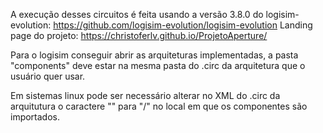 A execução desses circuitos é feita usando a versão 3.8.0 do logisim-evolution: https://github.com/logisim-evolution/logisim-evolution
Landing page do projeto: https://christoferlv.github.io/ProjetoAperture/

Para o logisim conseguir abrir as arquiteturas implementadas, a pasta "components" deve estar na mesma pasta do .circ da arquitetura que o usuário quer usar.

Em sistemas linux pode ser necessário alterar no XML do .circ da arquitutura o caractere "\" para "/" no local em que os componentes são importados.

